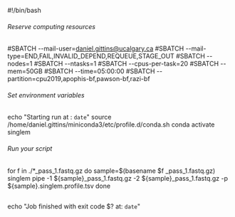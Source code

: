 #!/bin/bash

###### Reserve computing resources ######
#SBATCH --mail-user=daniel.gittins@ucalgary.ca
#SBATCH --mail-type=END,FAIL,INVALID_DEPEND,REQUEUE,STAGE_OUT
#SBATCH --nodes=1
#SBATCH --ntasks=1
#SBATCH --cpus-per-task=20
#SBATCH --mem=50GB
#SBATCH --time=05:00:00
#SBATCH --partition=cpu2019,apophis-bf,pawson-bf,razi-bf

###### Set environment variables ######
echo "Starting run at : `date`"
source /home/daniel.gittins/miniconda3/etc/profile.d/conda.sh
conda activate singlem

###### Run your script ######

for f in ./*_pass_1.fastq.gz
do
	sample=$(basename $f _pass_1.fastq.gz)
	singlem pipe -1 ${sample}_pass_1.fastq.gz -2 ${sample}_pass_1.fastq.gz -p ${sample}.singlem.profile.tsv
done

##
echo "Job finished with exit code $? at: `date`"
##
